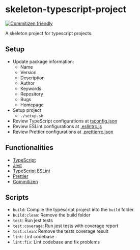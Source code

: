 # skeleton-typescript-project

[![Commitizen friendly](https://img.shields.io/badge/commitizen-friendly-brightgreen.svg)](http://commitizen.github.io/cz-cli/)


A skeleton project for typescript projects.

## Setup
* Update package information:
    * Name
    * Version
    * Description
    * Author
    * Keywords
    * Repository
    * Bugs
    * Homepage
* Setup project
    * `./setup.sh`
* Review TypeScript configurations at [tsconfig.json](tsconfig.json)
* Review ESLint configurations at [.eslintrc.js](.eslintrc.js)
* Review Prettier configurations at [.prettierrc.json](.prettierrc.json)

## Functionalities
* [TypeScript](https://www.typescriptlang.org/)
* [Jest](https://jestjs.io/)
* [TypeScript ESLint](https://github.com/typescript-eslint/typescript-eslint)
* [Prettier](https://prettier.io/)
* [Commitizen](https://github.com/commitizen/cz-cli)

## Scripts
* `build`: Compile the typescript project into the `build` folder.
* `build:clean`: Remove the build folder
* `test`: Run jest tests
* `test:coverage`: Run jest tests with coverage report
* `test:clean`: Remove the tests coverage result
* `lint`: Lint codebase
* `lint:fix`: Lint codebase and fix problems